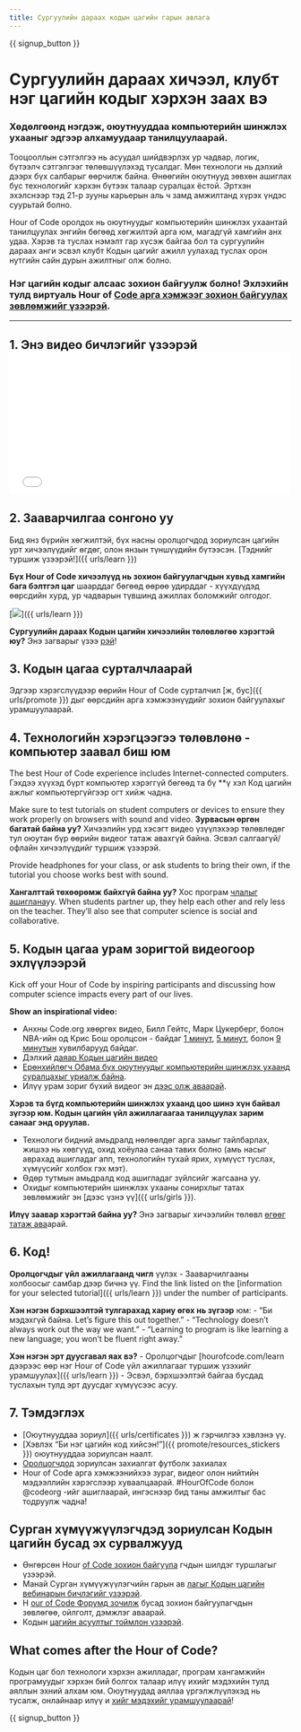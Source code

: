 ```yaml
---
title: Сургуулийн дараах кодын цагийн гарын авлага
---
```


{{ signup_button }}

# Сургуулийн дараах хичээл, клубт нэг цагийн кодыг хэрхэн заах вэ

### Хөдөлгөөнд нэгдэж, оюутнууддаа компьютерийн шинжлэх ухааныг эдгээр алхамуудаар танилцуулаарай.

Тооцооллын сэтгэлгээ нь асуудал шийдвэрлэх ур чадвар, логик, бүтээлч сэтгэлгээг төлөвшүүлэхэд тусалдаг. Мөн технологи нь дэлхий дээрх бүх салбарыг өөрчилж байна. Өнөөгийн оюутнууд зөвхөн ашиглах бус технологийг хэрхэн бүтээх талаар суралцах ёстой. Эртхэн эхэлснээр тэд 21-р зууны карьерын аль ч замд амжилтанд хүрэх үндэс суурьтай болно.

Hour of Code оролдох нь оюутнуудыг компьютерийн шинжлэх ухаантай танилцуулах энгийн бөгөөд хөгжилтэй арга юм, магадгүй хамгийн анх удаа. Хэрэв та туслах нэмэлт гар хүсэж байгаа бол та сургуулийн дараах анги эсвэл клубт Кодын цагийг ажилл</a> уулахад туслах орон нутгийн сайн дурын ажилтныг олж болно.</p> 

### Нэг цагийн кодыг алсаас зохион байгуулж болно! Эхлэхийн тулд виртуаль Hour of [Code арга хэмжээг зохион байгуулах зөвлөмжийг үзээрэй](https://hourofcode.com/us/how-to/virtual).

* * *

## 1. Энэ видео бичлэгийг үзээрэй <iframe width="500" height="255" src="//www.youtube.com/embed/SrnvvWDm73k" frameborder="0" allowfullscreen></iframe> 

## 2. Зааварчилгаа сонгоно уу

Бид янз бүрийн хөгжилтэй, бүх насны оролцогчдод зориулсан цагийн урт</a> хичээлүүдийг өгдөг, олон янзын түншүүдийн бүтээсэн.  [Тэднийг туршиж үзээрэй!]({{ urls/learn }})</p> 

**Бүх Hour of Code хичээлүүд нь зохион байгуулагчдын хувьд хамгийн бага бэлтгэл цаг** шаарддаг бөгөөд өөрөө удирддаг - хүүхдүүдэд өөрсдийн хурд, ур чадварын түвшинд ажиллах боломжийг олгодог.

[![](/images/fit-700/tutorials.png)]({{ urls/learn }})

**Сургуулийн дараах Кодын цагийн хичээлийн төлөвлөгөө хэрэгтэй юу?** Энэ загварыг үзээ [рэй](/files/AfterschoolEducatorLessonPlanOutline.docx)!

## 3. Кодын цагаа сурталчлаарай

Эдгээр хэрэгслүүдээр өөрийн Hour of Code сурталчил [ж, бус]({{ urls/promote }}) дыг өөрсдийн арга хэмжээнүүдийг зохион байгуулахыг урамшуулаарай.

## 4. Технологийн хэрэгцээгээ төлөвлөнө - компьютер заавал биш юм

The best Hour of Code experience includes Internet-connected computers. Гэхдээ хүүхэд бүрт компьютер хэрэггүй</strong> бөгөөд та бү **ү хэл Код цагийн ажлыг компьютергүйгээр огт хийж чадна.</p> 

Make sure to test tutorials on student computers or devices to ensure they work properly on browsers with sound and video. **Зурвасын өргөн багатай байна уу?** Хичээлийн урд хэсэгт видео үзүүлэхээр төлөвлөдөг тул оюутан бүр өөрийн видеог татаж авахгүй байна. Эсвэл салгаагүй/офлайн хичээлүүдийг туршиж үзээрэй.

Provide headphones for your class, or ask students to bring their own, if the tutorial you choose works best with sound.

**Хангалттай төхөөрөмж байхгүй байна уу?** Хос програм [члалыг ашиглана](https://www.youtube.com/watch?v=vgkahOzFH2Q)уу. When students partner up, they help each other and rely less on the teacher. They’ll also see that computer science is social and collaborative.

## 5. Кодын цагаа урам зоригтой видеогоор эхлүүлээрэй

Kick off your Hour of Code by inspiring participants and discussing how computer science impacts every part of our lives.

**Show an inspirational video:**

- Анхны Code.org хөөргөх видео, Билл Гейтс, Марк Цукерберг, болон NBA-ийн од Крис Бош оролцсон - байдаг [1 минут](https://www.youtube.com/watch?v=qYZF6oIZtfc), [5 минут](https://www.youtube.com/watch?v=nKIu9yen5nc), болон [9 минутын](https://www.youtube.com/watch?v=dU1xS07N-FA) хувилбарууд байдаг.
- Дэлхий [даяар Кодын цагийн видео](https://www.youtube.com/watch?v=KsOIlDT145A)
- [Ерөнхийлөгч Обама бүх оюутнуудыг компьютерийн шинжлэх ухаанд суралцахыг уриалж байна](https://www.youtube.com/watch?v=6XvmhE1J9PY).
- Илүү урам зориг бүхий видеог эн [дээс олж аваарай](https://www.youtube.com/playlist?list=PLzdnOPI1iJNfpD8i4Sx7U0y2MccnrNZuP).

**Хэрэв та бүгд компьютерийн шинжлэх ухаанд цоо шинэ хүн байвал зүгээр юм. Кодын цагийн үйл ажиллагаагаа танилцуулах зарим санааг энд оруулав.**

- Технологи бидний амьдралд нөлөөлдөг арга замыг тайлбарлах, жишээ нь хөвгүүд, охид хоёулаа санаа тавих болно (амь насыг аврахад ашигладаг апп, технологийн тухай ярих, хүмүүст туслах, хүмүүсийг холбох гэх мэт).
- Өдөр тутмын амьдралд код ашигладаг зүйлсийг жагсаана уу.
- Охидыг компьютерийн шинжлэх ухааны сонирхлыг татах зөвлөмжийг эн [дээс үзнэ үү]({{ urls/girls }}).

**Илүү заавар хэрэгтэй байна уу?** Энэ загварыг хичээлийн төлөвл [өгөөг татаж ава](/files/AfterschoolEducatorLessonPlanOutline.docx)арай.

## 6. Код!

**Оролцогчдыг үйл ажиллагаанд чигл** үүлэх - Зааварчилгааны холбоосыг самбар дээр бичнэ үү. Find the link listed on the [information for your selected tutorial]({{ urls/learn }}) under the number of participants.

**Хэн нэгэн бэрхшээлтэй тулгарахад хариу өгөх нь зүгээр** юм: - “Би мэдэхгүй байна. Let’s figure this out together.” - “Technology doesn’t always work out the way we want.” - “Learning to program is like learning a new language; you won’t be fluent right away.”

**Хэн нэгэн эрт дуусгавал яах вэ?** - Оролцогчдыг [hourofcode.com/learn дээрээс өөр нэг Hour of Code үйл ажиллагааг туршиж үзэхийг урамшуулах]({{ urls/learn }}) - Эсвэл, бэрхшээлтэй байгаа бусдад туслахын тулд эрт дуусдаг хүмүүсээс асуу.

## 7. Тэмдэглэх

- [Оюутнууддаа зориул]({{ urls/certificates }}) ж гэрчилгээ хэвлэнэ үү.
- [Хэвлэх “Би нэг цагийн код хийсэн!”]({{ promote/resources_stickers }}) оюутнууддаа зориулсан наалт.
- [Оролцогчдод](https://www.amazon.com/stores/Code/page/8557B2A6-EBF2-4C9F-95C5-C3256FBA0220?ref_=ast_bln) зориулсан захиалгат футболк захиалах
- Hour of Code арга хэмжээнийхээ зураг, видеог олон нийтийн мэдээллийн хэрэгслээр хуваалцаарай. #HourOfCode болон @codeorg -ийг ашиглаарай, ингэснээр бид таны амжилтыг бас тодруулж чадна!

## Сурган хүмүүжүүлэгчдэд зориулсан Кодын цагийн бусад эх сурвалжууд

- Өнгөрсөн Hour [of Code зохион байгуула](http://www.slideshare.net/TeachCode/hour-of-code-best-practices-for-successful-educators-51273466) гчдын шилдэг туршлагыг үзээрэй.
- Манай Сурган хүмүүжүүлэгчийн гарын ав [лагыг Кодын цагийн вебинарын бичлэгийг үзээрэй](https://youtu.be/EJeMeSW2-Mw).
- H [our of Code Форумд зочилж](http://forum.code.org/c/plc/hour-of-code) бусад зохион байгуулагчдын зөвлөгөө, ойлголт, дэмжлэг аваарай.
- Кодын [цагийн асуултыг тоймлон үзээрэй](https://support.code.org/hc/en-us/categories/200147083-Hour-of-Code).

## What comes after the Hour of Code?

Кодын цаг бол технологи хэрхэн ажилладаг, програм хангамжийн програмуудыг хэрхэн бий болгох талаар илүү ихийг мэдэхийн тулд аяллын эхний алхам юм. Оюутнуудад аяллаа үргэлжлүүлэхэд нь тусалж, онлайнаар илүү и [хийг мэдэхийг урамшуулаарай](/beyond)!

{{ signup_button }}